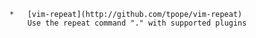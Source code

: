     *   [vim-repeat](http://github.com/tpope/vim-repeat)
        Use the repeat command "." with supported plugins
